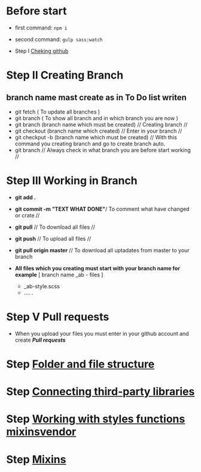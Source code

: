 # Before start

- first command: `npm i`
- second command: `gulp sass:watch`

- Step I [Cheking github](documentation/checking-github.md)

# Step II Creating Branch

## **branch name mast create as in To Do list writen**

- git fetch ( To update all branches )
- git branch ( To show all branch and in which branch you are now )
- git branch (branch name which must be created) // Creating branch //
- git checkout (branch name which created) // Enter in your branch //
- git checkput -b (branch name which must be created) // With this command you creating branch and go to create branch auto.
- git branch // Always check in what branch you are before start working //

# Step III Working in Branch

- **git add .**
- **git commit -m "TEXT WHAT DONE"**/ To comment what have changed or crate //
- **git pull** // To download all files //

- **git push** // To upload all files //
  

- **git pull origin master** // To download all uptadates from master to your branch

- **All files which you creating must start with your branch name for example** [ branch name _ab - files ]

  - _ab-style.scss
  - .... .
# Step V Pull requests

- When you upload your files you must enter in your github account and create **_Pull requests_**

# Step [Folder and file structure](documentation/folder-file-structure.md)

# Step [Connecting third-party libraries](documentation/libraries.md)

# Step [Working with styles functions mixinsvendor](documentation/style.md)

# Step  [Mixins](documentation/mixins.md)

